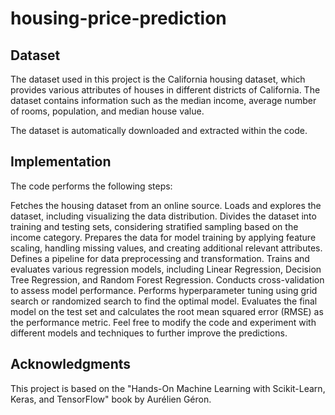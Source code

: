 # housing-price-prediction

## Dataset
The dataset used in this project is the California housing dataset, which provides various attributes of houses in different districts of California. The dataset contains information such as the median income, average number of rooms, population, and median house value.

The dataset is automatically downloaded and extracted within the code.

## Implementation
The code performs the following steps:

Fetches the housing dataset from an online source.
Loads and explores the dataset, including visualizing the data distribution.
Divides the dataset into training and testing sets, considering stratified sampling based on the income category.
Prepares the data for model training by applying feature scaling, handling missing values, and creating additional relevant attributes.
Defines a pipeline for data preprocessing and transformation.
Trains and evaluates various regression models, including Linear Regression, Decision Tree Regression, and Random Forest Regression.
Conducts cross-validation to assess model performance.
Performs hyperparameter tuning using grid search or randomized search to find the optimal model.
Evaluates the final model on the test set and calculates the root mean squared error (RMSE) as the performance metric.
Feel free to modify the code and experiment with different models and techniques to further improve the predictions.

## Acknowledgments
This project is based on the "Hands-On Machine Learning with Scikit-Learn, Keras, and TensorFlow" book by Aurélien Géron.
